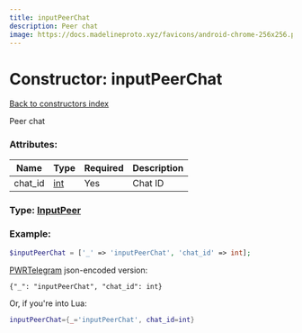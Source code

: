 ```yaml
---
title: inputPeerChat
description: Peer chat
image: https://docs.madelineproto.xyz/favicons/android-chrome-256x256.png
---
```

# Constructor: inputPeerChat  
[Back to constructors index](index.md)



Peer chat

### Attributes:

| Name     |    Type       | Required | Description |
|----------|---------------|----------|-------------|
|chat\_id|[int](../types/int.md) | Yes|Chat ID|



### Type: [InputPeer](../types/InputPeer.md)


### Example:

```php
$inputPeerChat = ['_' => 'inputPeerChat', 'chat_id' => int];
```  

[PWRTelegram](https://pwrtelegram.xyz) json-encoded version:

```
{"_": "inputPeerChat", "chat_id": int}
```


Or, if you're into Lua:

```lua
inputPeerChat={_='inputPeerChat', chat_id=int}

```



